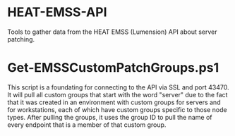 # HEAT-EMSS-API
Tools to gather data from the HEAT EMSS (Lumension) API about server patching.

# Get-EMSSCustomPatchGroups.ps1
This script is a foundating for connecting to the API via SSL and port 43470. It will pull all custom groups that start with the word "server" due to the fact that it was created in an environment with custom groups for servers and for workstations, each of which have custom groups specific to those node types. After pulling the groups, it uses the group ID to pull the name of every endpoint that is a member of that custom group.
